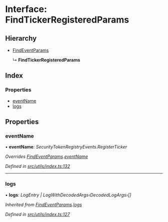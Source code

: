 # Interface: FindTickerRegisteredParams

## Hierarchy

- [FindEventParams](_utils_index_.findeventparams.md)

  ↳ **FindTickerRegisteredParams**

## Index

### Properties

- [eventName](_utils_index_.findtickerregisteredparams.md#eventname)
- [logs](_utils_index_.findtickerregisteredparams.md#logs)

## Properties

### eventName

• **eventName**: _SecurityTokenRegistryEvents.RegisterTicker_

_Overrides [FindEventParams](_utils_index_.findeventparams.md).[eventName](_utils_index_.findeventparams.md#eventname)_

_Defined in [src/utils/index.ts:132](https://github.com/PolymathNetwork/polymath-sdk/blob/d34930f/src/utils/index.ts#L132)_

---

### logs

• **logs**: _LogEntry | LogWithDecodedArgs‹DecodedLogArgs›[]_

_Inherited from [FindEventParams](_utils_index_.findeventparams.md).[logs](_utils_index_.findeventparams.md#logs)_

_Defined in [src/utils/index.ts:127](https://github.com/PolymathNetwork/polymath-sdk/blob/d34930f/src/utils/index.ts#L127)_
